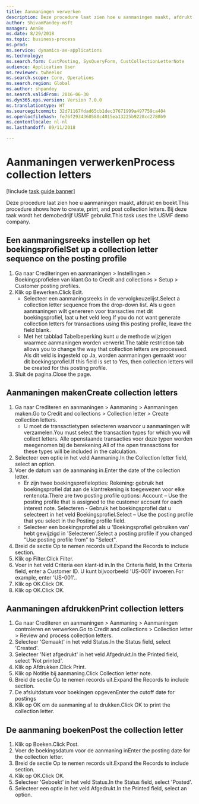 ```yaml
--- 
title: Aanmaningen verwerken
description: Deze procedure laat zien hoe u aanmaningen maakt, afdrukt en boekt.
author: ShivamPandey-msft
manager: AnnBe
ms.date: 8/29/2018
ms.topic: business-process
ms.prod: 
ms.service: dynamics-ax-applications
ms.technology: 
ms.search.form: CustPosting, SysQueryForm, CustCollectionLetterNote
audience: Application User
ms.reviewer: twheeloc
ms.search.scope: Core, Operations
ms.search.region: Global
ms.author: shpandey
ms.search.validFrom: 2016-06-30
ms.dyn365.ops.version: Version 7.0.0
ms.translationtype: HT
ms.sourcegitcommit: 32d71167fdad65cb1dec37671999a497759ca484
ms.openlocfilehash: fe76f2934360580c4015ea13225b9228cc2780b9
ms.contentlocale: nl-nl
ms.lasthandoff: 09/11/2018

---
```

# <a name="process-collection-letters"></a><span data-ttu-id="b9487-103">Aanmaningen verwerken</span><span class="sxs-lookup"><span data-stu-id="b9487-103">Process collection letters</span></span>

[!include [task guide banner](../../includes/task-guide-banner.md)]

<span data-ttu-id="b9487-104">Deze procedure laat zien hoe u aanmaningen maakt, afdrukt en boekt.</span><span class="sxs-lookup"><span data-stu-id="b9487-104">This procedure shows how to create, print, and post collection letters.</span></span> <span data-ttu-id="b9487-105">Bij deze taak wordt het demobedrijf USMF gebruikt.</span><span class="sxs-lookup"><span data-stu-id="b9487-105">This task uses the USMF demo company.</span></span>


## <a name="set-up-a-collection-letter-sequence-on-the-posting-profile"></a><span data-ttu-id="b9487-106">Een aanmaningsreeks instellen op het boekingsprofiel</span><span class="sxs-lookup"><span data-stu-id="b9487-106">Set up a collection letter sequence on the posting profile</span></span>
1. <span data-ttu-id="b9487-107">Ga naar Crediteringen en aanmaningen > Instellingen > Boekingsprofielen van klant.</span><span class="sxs-lookup"><span data-stu-id="b9487-107">Go to Credit and collections > Setup > Customer posting profiles.</span></span>
2. <span data-ttu-id="b9487-108">Klik op Bewerken.</span><span class="sxs-lookup"><span data-stu-id="b9487-108">Click Edit.</span></span>
    * <span data-ttu-id="b9487-109">Selecteer een aanmaningsreeks in de vervolgkeuzelijst.</span><span class="sxs-lookup"><span data-stu-id="b9487-109">Select a collection letter sequence from the drop-down list.</span></span> <span data-ttu-id="b9487-110">Als u geen aanmaningen wilt genereren voor transacties met dit boekingsprofiel, laat u het veld leeg.</span><span class="sxs-lookup"><span data-stu-id="b9487-110">If you do not want generate collection letters for transactions using this posting profile, leave the field blank.</span></span>  
    * <span data-ttu-id="b9487-111">Met het tabblad Tabelbeperking kunt u de methode wijzigen waarmee aanmaningen worden verwerkt.</span><span class="sxs-lookup"><span data-stu-id="b9487-111">The table restriction tab allows you to change the way that collection letters are processed.</span></span> <span data-ttu-id="b9487-112">Als dit veld is ingesteld op Ja, worden aanmaningen gemaakt voor dit boekingsprofiel.</span><span class="sxs-lookup"><span data-stu-id="b9487-112">If this field is set to Yes, then collection letters will be created for this posting profile.</span></span>  
3. <span data-ttu-id="b9487-113">Sluit de pagina.</span><span class="sxs-lookup"><span data-stu-id="b9487-113">Close the page.</span></span>

## <a name="create-collection-letters"></a><span data-ttu-id="b9487-114">Aanmaningen maken</span><span class="sxs-lookup"><span data-stu-id="b9487-114">Create collection letters</span></span>
1. <span data-ttu-id="b9487-115">Ga naar Crediteren en aanmaningen > Aanmaning > Aanmaningen maken.</span><span class="sxs-lookup"><span data-stu-id="b9487-115">Go to Credit and collections > Collection letter > Create collection letters.</span></span>
    * <span data-ttu-id="b9487-116">U moet de transactietypen selecteren waarvoor u aanmaningen wilt verzamelen.</span><span class="sxs-lookup"><span data-stu-id="b9487-116">You must select the transaction types for which you will collect letters.</span></span> <span data-ttu-id="b9487-117">Alle openstaande transacties voor deze typen worden meegenomen bij de berekening.</span><span class="sxs-lookup"><span data-stu-id="b9487-117">All of the open transactions for these types will be included in the calculation.</span></span>  
2. <span data-ttu-id="b9487-118">Selecteer een optie in het veld Aanmaning.</span><span class="sxs-lookup"><span data-stu-id="b9487-118">In the Collection letter field, select an option.</span></span>
3. <span data-ttu-id="b9487-119">Voer de datum van de aanmaning in.</span><span class="sxs-lookup"><span data-stu-id="b9487-119">Enter the date of the collection letter.</span></span>
    * <span data-ttu-id="b9487-120">Er zijn twee boekingsprofielopties: Rekening: gebruik het boekingsprofiel dat aan de klantrekening is toegewezen voor elke rentenota.</span><span class="sxs-lookup"><span data-stu-id="b9487-120">There are two posting profile options:   Account – Use the posting profile that is assigned to the customer account for each interest note.</span></span>   <span data-ttu-id="b9487-121">Selecteren - Gebruik het boekingsprofiel dat u selecteert in het veld Boekingsprofiel.</span><span class="sxs-lookup"><span data-stu-id="b9487-121">Select – Use the posting profile that you select in the Posting profile field.</span></span>  
    * <span data-ttu-id="b9487-122">Selecteer een boekingsprofiel als u 'Boekingsprofiel gebruiken van' hebt gewijzigd in 'Selecteren'.</span><span class="sxs-lookup"><span data-stu-id="b9487-122">Select a posting profile if you changed "Use posting profile from" to "Select".</span></span>  
4. <span data-ttu-id="b9487-123">Breid de sectie Op te nemen records uit.</span><span class="sxs-lookup"><span data-stu-id="b9487-123">Expand the Records to include section.</span></span>
5. <span data-ttu-id="b9487-124">Klik op Filter.</span><span class="sxs-lookup"><span data-stu-id="b9487-124">Click Filter.</span></span>
6. <span data-ttu-id="b9487-125">Voer in het veld Criteria een klant-id in.</span><span class="sxs-lookup"><span data-stu-id="b9487-125">In the Criteria field, In the Criteria field, enter a Customer ID.</span></span> <span data-ttu-id="b9487-126">U kunt bijvoorbeeld 'US-001' invoeren.</span><span class="sxs-lookup"><span data-stu-id="b9487-126">For example, enter 'US-001'..</span></span>
7. <span data-ttu-id="b9487-127">Klik op OK.</span><span class="sxs-lookup"><span data-stu-id="b9487-127">Click OK.</span></span>
8. <span data-ttu-id="b9487-128">Klik op OK.</span><span class="sxs-lookup"><span data-stu-id="b9487-128">Click OK.</span></span>

## <a name="print-collection-letters"></a><span data-ttu-id="b9487-129">Aanmaningen afdrukken</span><span class="sxs-lookup"><span data-stu-id="b9487-129">Print collection letters</span></span>
1. <span data-ttu-id="b9487-130">Ga naar Crediteren en aanmaningen > Aanmaning > Aanmaningen controleren en verwerken.</span><span class="sxs-lookup"><span data-stu-id="b9487-130">Go to Credit and collections > Collection letter > Review and process collection letters.</span></span>
2. <span data-ttu-id="b9487-131">Selecteer 'Gemaakt' in het veld Status.</span><span class="sxs-lookup"><span data-stu-id="b9487-131">In the Status field, select 'Created'.</span></span>
3. <span data-ttu-id="b9487-132">Selecteer 'Niet afgedrukt' in het veld Afgedrukt.</span><span class="sxs-lookup"><span data-stu-id="b9487-132">In the Printed field, select 'Not printed'.</span></span>
4. <span data-ttu-id="b9487-133">Klik op Afdrukken.</span><span class="sxs-lookup"><span data-stu-id="b9487-133">Click Print.</span></span>
5. <span data-ttu-id="b9487-134">Klik op Notitie bij aanmaning.</span><span class="sxs-lookup"><span data-stu-id="b9487-134">Click Collection letter note.</span></span>
6. <span data-ttu-id="b9487-135">Breid de sectie Op te nemen records uit.</span><span class="sxs-lookup"><span data-stu-id="b9487-135">Expand the Records to include section.</span></span>
7. <span data-ttu-id="b9487-136">De afsluitdatum voor boekingen opgeven</span><span class="sxs-lookup"><span data-stu-id="b9487-136">Enter the cutoff date for postings</span></span>
8. <span data-ttu-id="b9487-137">Klik op OK om de aanmaning af te drukken.</span><span class="sxs-lookup"><span data-stu-id="b9487-137">Click OK to print the collection letter.</span></span>

## <a name="post-the-collection-letter"></a><span data-ttu-id="b9487-138">De aanmaning boeken</span><span class="sxs-lookup"><span data-stu-id="b9487-138">Post the collection letter</span></span>
1. <span data-ttu-id="b9487-139">Klik op Boeken.</span><span class="sxs-lookup"><span data-stu-id="b9487-139">Click Post.</span></span>
2. <span data-ttu-id="b9487-140">Voer de boekingsdatum voor de aanmaning in</span><span class="sxs-lookup"><span data-stu-id="b9487-140">Enter the posting date for the collection letter.</span></span>
3. <span data-ttu-id="b9487-141">Breid de sectie Op te nemen records uit.</span><span class="sxs-lookup"><span data-stu-id="b9487-141">Expand the Records to include section.</span></span>
4. <span data-ttu-id="b9487-142">Klik op OK.</span><span class="sxs-lookup"><span data-stu-id="b9487-142">Click OK.</span></span>
5. <span data-ttu-id="b9487-143">Selecteer 'Geboekt' in het veld Status.</span><span class="sxs-lookup"><span data-stu-id="b9487-143">In the Status field, select 'Posted'.</span></span>
6. <span data-ttu-id="b9487-144">Selecteer een optie in het veld Afgedrukt.</span><span class="sxs-lookup"><span data-stu-id="b9487-144">In the Printed field, select an option.</span></span>


